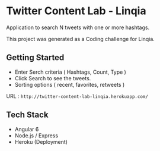 # Twitter Content Lab - Linqia

Application to search N tweets with one or more hashtags.

This project was generated as a Coding challenge for Linqia.

## Getting Started ##
- Enter Serch criteria ( Hashtags, Count, Type )
- Click Search to see the tweets.
- Sorting options ( recent, favorites, retweets )

 URL : `http://twitter-content-lab-linqia.herokuapp.com/`

 ## Tech Stack ##
 
 -  Angular 6
 - Node.js / Express
 - Heroku (Deployment)
